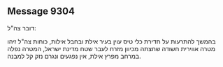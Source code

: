 ## Message 9304

דובר צה"ל:

בהמשך להתרעות על חדירת כלי טיס עוין בעיר אילת ובחבל אילות, כוחות צה"ל זיהו מטרה אווירית חשודה שחצתה מכיוון מזרח לעבר שטח מדינת ישראל, המטרה נפלה במרחב מפרץ אילת, אין נפגעים ונגרם נזק קל למבנה.

